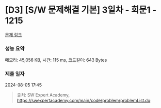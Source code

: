 # [D3] [S/W 문제해결 기본] 3일차 - 회문1 - 1215 

[문제 링크](https://swexpertacademy.com/main/code/problem/problemDetail.do?contestProbId=AV14QpAaAAwCFAYi) 

### 성능 요약

메모리: 45,056 KB, 시간: 115 ms, 코드길이: 643 Bytes

### 제출 일자

2024-08-05 17:45



> 출처: SW Expert Academy, https://swexpertacademy.com/main/code/problem/problemList.do